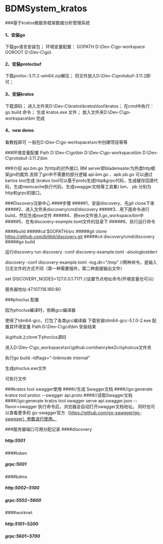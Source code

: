 # BDMSystem_kratos


###基于kratos微服务框架数据分析管理系统

#### 1、安装go
下载go语言安装包；
环境变量配置：
GOPATH
D:\Dev-C\go-workspace
GOROOT
D:\Dev-C\go\

#### 2、安装protocbuf
下载protoc-3.11.2-win64.zip解压；
将文件放入D:\Dev-C\protobuf-3.11.2即可；

#### 3、安装kratos
下载源码；
进入文件夹D:\Dev-C\kratos\kratos\tool\kratos；
在cmd中执行：go build 命令；
生成 kratos.exe 文件；
放入文件夹D:\Dev-C\go-workspace\bin
完成

#### 4、new demo
看教程即可
一般在D:\Dev-C\go-workspace\src中创建项目等等

###环境变量配置
Path
D:\Dev-C\go\bin
D:\Dev-C\go-workspace\bin
D:\Dev-C\protobuf-3.11.2\bin

###介绍
api.bm.go 为http的对外接口, BM server即blademaster为热度http框架gin的裁剪.去除了gin中不需要的部分逻辑
api.bm.go 、apb.pb.go 可以通过kartos tool生成
(kratos tool可以基于proto生成http&grpc代码，生成缓存回源代码，生成memcache执行代码，生成swagger文档等工具集) bm、 pb 分别为http和grpc的接口。


###Discovery注册中心
####步骤
#####1、安装discovery，先git clone下来
#####2、进入文件夹discovery/cmd/discovery
#####3、用下面命令进行build，然后生成exe文件
#####4、把exe文件放入go_workspace/bin中
#####5、在有discovery-example.toml文件的目录下
#####6、执行运行命令

####build
#####cd $GOPATH/src
#####git clone https://github.com/bilibili/discovery.git
#####cd discovery/cmd/discovery
#####go build

运行discovery run
discovery -conf discovery-example.toml -alsologtostderr

discovery -conf discovery-example.toml -log.dir="/tmp"   //两种命令，是输入日志文件的方式不同（第一种需要插件，第二种直接输出文件）


set DISCOVERY_NODES=127.0.0.1:7171 //设置节点地址命令(环境变量也可以)

服务器地址:47.107.116.160:80



###phoclus 配置

因为phoclus编译时，依赖gcc编译器

使用了tdm64-gcc，打包了各类gcc编译器
    下载安装tdm64-gcc-5.1.0-2.exe
	配置其环境变量 Path:D:\Dev-C\gcd\bin
	安装结束

从github上clone下phoclus源码

进入D:\Dev-C\go_workspace\src\github.com\henrylee2cn\pholcus文件夹

执行go build -ldflags="-linkmode internal"

生成phoclus.exe文件

可执行文件

###kratos tool swagger使用
####//生成 Swagger文档
####//go:generate kratos tool protoc --swagger api.proto
####//读取Swagger文档
####//go:generate kratos tool swagger serve api.swagger.json --flavor=swagger
执行命令后，浏览器会自动打开swagger文档地址。
同时也可以查看更多的 go-swagger官方（https://github.com/go-swagger/go-swagger）参数进行使用。

###服务器端口可用分配记录
####discovery
##### http:5501
####token
##### grpc:5001
####bdms
##### http:5002~5100
##### grpc:5502~5600
####worknet
##### http:5101~5200
##### grpc:5601~5700
